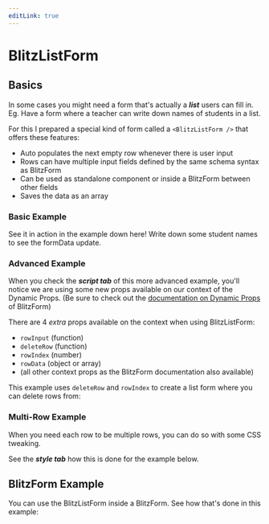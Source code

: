 ```yaml
---
editLink: true
---
```


# BlitzListForm

## Basics

In some cases you might need a form that's actually a _**list**_ users can fill in. Eg. Have a form where a teacher can write down names of students in a list.

For this I prepared a special kind of form called a `<BlitzListForm />` that offers these features:

- Auto populates the next empty row whenever there is user input
- Rows can have multiple input fields defined by the same schema syntax as BlitzForm
- Can be used as standalone component or inside a BlitzForm between other fields
- Saves the data as an array

### Basic Example

See it in action in the example down here! Write down some student names to see the formData update.

<!-- <CodeBlockComponent filename="blitz-list-form/Basics - Basic Example" /> -->

### Advanced Example

When you check the _**script tab**_ of this more advanced example, you'll notice we are using some new props available on our context of the Dynamic Props. (Be sure to check out the [documentation on Dynamic Props](#evaluated-props) of BlitzForm)

There are 4 _extra_ props available on the context when using BlitzListForm:
- `rowInput` (function)
- `deleteRow` (function)
- `rowIndex` (number)
- `rowData` (object or array)
- (all other context props as the BlitzForm documentation also available)

This example uses `deleteRow` and `rowIndex` to create a list form where you can delete rows from:

<!-- <CodeBlockComponent filename="blitz-list-form/Basics - Advanced Example" /> -->

### Multi-Row Example

When you need each row to be multiple rows, you can do so with some CSS tweaking.

See the _**style tab**_ how this is done for the example below.

<!-- <CodeBlockComponent filename="blitz-list-form/Basics - Multi-Row Example" /> -->

## BlitzForm Example

You can use the BlitzListForm inside a BlitzForm. See how that's done in this example:

<!-- <CodeBlockComponent filename="blitz-list-form/BlitzForm Example" /> -->
